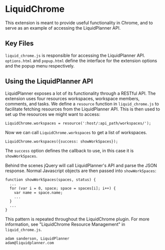 LiquidChrome
============

This extension is meant to provide useful functionality in Chrome,
and to serve as an example of accessing the LiquidPlanner API.

Key Files
---------
`liquid_chrome.js` is responsible for accessing the LiquidPlanner API.
`options.html` and `popup.html` define the interface for the extension options and the 
popup menu respectively.

Using the LiquidPlanner API
----------------------------
LiquidPlanner exposes a lot of its functionality through a RESTful API.
The extension uses four resources workspaces, workspace members,
comments, and tasks.  We define a `resource` function in `liquid_chrome.js` to facilitate
fetching resources from the LiquidPlanner API.  This is then used to set up the resources we
might want to access:
  
    LiquidChrome.workspaces = resource(':host/:api_path/workspaces/');

Now we can call `LiquidChrome.workspaces` to get a list of workspaces.

    LiquidChrome.workspaces({success: showWorkSpaces});
    
The `success` option defines the callback to use, in this case it is `showWorkSpaces`.
  
Behind the scenes jQuery will call LiquidPlanner's API and parse the JSON response.
Normal Javascript objects are then passed into `showWorkSpaces`:

    function showWorkSpaces(spaces, status) {
      ...
      for (var i = 0, space; space = spaces[i]; i++) {
        var name = space.name;
        ...
      }
      ...
    }

This pattern is repeated throughout the LiquidChrome plugin.
For more information, see "LiquidChrome Resource Management" in `liquid_chrome.js`.

    adam sanderson, LiquidPlanner
    adam@liquidplanner.com